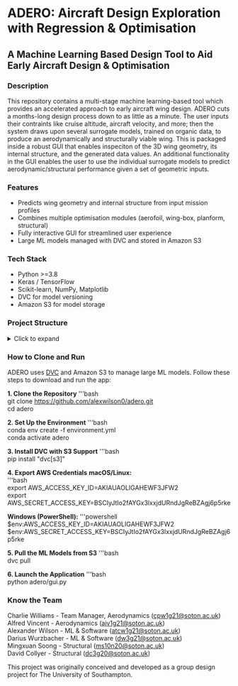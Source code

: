 # ADERO: Aircraft Design Exploration with Regression & Optimisation
## A Machine Learning Based Design Tool to Aid Early Aircraft Design & Optimisation


### Description

This repository contains a multi-stage machine learning-based tool which provides an accelerated approach to early aircraft wing design. ADERO cuts a months-long design process down to as little as a minute. The user inputs their contraints like cruise altitude, aircraft velocity, and more; then the system draws upon several surrogate models, trained on organic data, to produce an aerodynamically and structurally viable wing. This is packaged inside a robust GUI that enables inspeciton of the 3D wing geometry, its internal structure, and the generated data values. An additional functionality in the GUI enables the user to use the individual surrogate models to predict aerodynamic/structural performance given a set of geometric inputs.

### Features

- Predicts wing geometry and internal structure from input mission profiles
- Combines multiple optimisation modules (aerofoil, wing-box, planform, structural)
- Fully interactive GUI for streamlined user experience
- Large ML models managed with DVC and stored in Amazon S3

### Tech Stack

- Python >=3.8
- Keras / TensorFlow
- Scikit-learn, NumPy, Matplotlib
- DVC for model versioning
- Amazon S3 for model storage

### Project Structure

<details>
  <summary>Click to expand</summary>
  adero/  
├── adero/  
│ ├── gui.py # Main application launcher  
│ ├── Airfoil_Optimizer/ # Airfoil NN model + scaler  
│ ├── Planform_Optimizer/ # Planform optimizer + models  
│ ├── Structural_Optimizer/ # Structural layout predictor  
│ ├── Wing_Box_Optimizer/ # Wing box and load modeling  
│ ├── airfoils/ # Airfoil .dat files  
│ └── ... # Supporting modules  
├── environment.yml # Conda environment  
├── .dvc/ # DVC config and tracking  
└── README.md  
</details>

### How to Clone and Run

ADERO uses [DVC](https://dvc.org) and Amazon S3 to manage large ML models. Follow these steps to download and run the app:

**1. Clone the Repository**
'''bash  
git clone https://github.com/alexwilson0/adero.git  
cd adero  

**2. Set Up the Environment**
'''bash  
conda env create -f environment.yml  
conda activate adero  

**3. Install DVC with S3 Support**
'''bash  
pip install "dvc[s3]"  

**4. Export AWS Credentials**
**macOS/Linux:**  
'''bash  
export AWS_ACCESS_KEY_ID=AKIAUAOLIGAHEWF3JFW2  
export AWS_SECRET_ACCESS_KEY=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  

**Windows (PowerShell):**
'''powershell  
$env:AWS_ACCESS_KEY_ID=AKIAUAOLIGAHEWF3JFW2  
$env:AWS_SECRET_ACCESS_KEY=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  

**5. Pull the ML Models from S3**
'''bash  
dvc pull  

**6. Launch the Application**
'''bash  
python adero/gui.py  

### Know the Team
Charlie Williams - Team Manager, Aerodynamics (cpw1g21@soton.ac.uk)  
Alfred Vincent - Aerodynamics (ajv1g21@soton.ac.uk)  
Alexander Wilson - ML & Software (atcw1g21@soton.ac.uk)  
Darius Wurzbacher - ML & Software (dw3g21@soton.ac.uk)  
Mingxuan Soong - Structural (ms10n20@soton.ac.uk)  
David Collyer - Structural (dc3g20@soton.ac.uk)  

This project was originally conceived and developed as a group design project for The University of Southampton.
